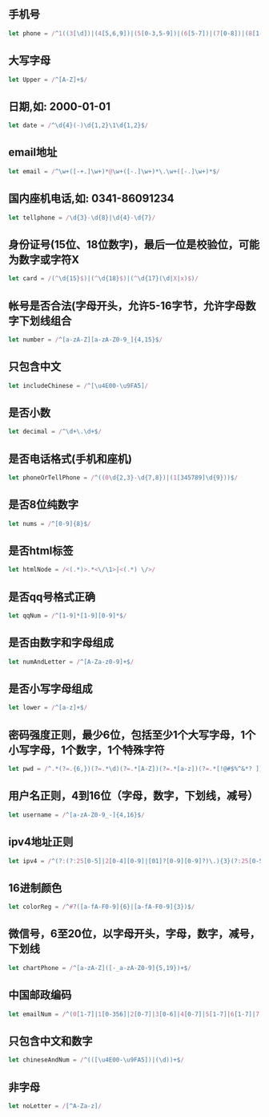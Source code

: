 ## 手机号

```javascript
let phone = /^1((3[\d])|(4[5,6,9])|(5[0-3,5-9])|(6[5-7])|(7[0-8])|(8[1-3,5-8])|(9[1,8,9]))\d{8}$/
```

## 大写字母

```javascript
let Upper = /^[A-Z]+$/
```

## 日期,如: 2000-01-01

```javascript
let date = /^\d{4}(-)\d{1,2}\1\d{1,2}$/
```

## email地址

```javascript
let email = /^\w+([-+.]\w+)*@\w+([-.]\w+)*\.\w+([-.]\w+)*$/
```

## 国内座机电话,如: 0341-86091234

```javascript
let tellphone = /\d{3}-\d{8}|\d{4}-\d{7}/
```

## 身份证号(15位、18位数字)，最后一位是校验位，可能为数字或字符X

```javascript
let card = /(^\d{15}$)|(^\d{18}$)|(^\d{17}(\d|X|x)$)/
```

## 帐号是否合法(字母开头，允许5-16字节，允许字母数字下划线组合

```javascript
let number = /^[a-zA-Z][a-zA-Z0-9_]{4,15}$/
```

## 只包含中文

```javascript
let includeChinese = /^[\u4E00-\u9FA5]/
```

## 是否小数

```javascript
let decimal = /^\d+\.\d+$/
```

## 是否电话格式(手机和座机)

```javascript
let phoneOrTellPhone = /^((0\d{2,3}-\d{7,8})|(1[345789]\d{9}))$/
```

## 是否8位纯数字

```javascript
let nums = /^[0-9]{8}$/
```

## 是否html标签

```javascript
let htmlNode = /<(.*)>.*<\/\1>|<(.*) \/>/
```

## 是否qq号格式正确

```javascript
let qqNum = /^[1-9]*[1-9][0-9]*$/
```

## 是否由数字和字母组成

```javascript
let numAndLetter = /^[A-Za-z0-9]+$/
```

## 是否小写字母组成

```javascript
let lower = /^[a-z]+$/
```

## 密码强度正则，最少6位，包括至少1个大写字母，1个小写字母，1个数字，1个特殊字符

```javascript
let pwd = /^.*(?=.{6,})(?=.*\d)(?=.*[A-Z])(?=.*[a-z])(?=.*[!@#$%^&*? ]).*$/
```

## 用户名正则，4到16位（字母，数字，下划线，减号）

```javascript
let username = /^[a-zA-Z0-9_-]{4,16}$/
```

## ipv4地址正则

```javascript
let ipv4 = /^(?:(?:25[0-5]|2[0-4][0-9]|[01]?[0-9][0-9]?)\.){3}(?:25[0-5]|2[0-4][0-9]|[01]?[0-9][0-9]?)$/
```

## 16进制颜色

```javascript
let colorReg = /^#?([a-fA-F0-9]{6}|[a-fA-F0-9]{3})$/
```

## 微信号，6至20位，以字母开头，字母，数字，减号，下划线

```javascript
let chartPhone = /^[a-zA-Z]([-_a-zA-Z0-9]{5,19})+$/
```

## 中国邮政编码

```javascript
let emailNum = /^(0[1-7]|1[0-356]|2[0-7]|3[0-6]|4[0-7]|5[1-7]|6[1-7]|7[0-5]|8[013-6])\d{4}$/
```

## 只包含中文和数字

```javascript
let chineseAndNum = /^(([\u4E00-\u9FA5])|(\d))+$/
```

## 非字母

```javascript
let noLetter = /[^A-Za-z]/
```